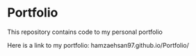 # Portfolio
This repository contains code to my personal portfolio

Here is a link to my portfolio: hamzaehsan97.github.io/Portfolio/

